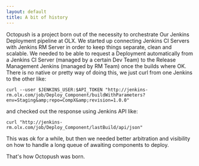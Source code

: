 ```yaml
---
layout: default
title: A bit of history
---
```

 
Octopush is a project born out of the necessity to orchestrate Our Jenkins Deployment pipeline at OLX. We started up connecting Jenkins CI Servers with Jenkins RM Server in order to keep things separate, clean and scalable. We needed to be able to request a Deployment automatically from a Jenkins CI Server (managed by a certain Dev Team) to the Release Management Jenkins (managed by RM Team) once the builds where OK. There is no native or pretty way of doing this, we just curl from one Jenkins to the other like:

````
curl --user $JENKINS_USER:$API_TOKEN "http://jenkins-rm.olx.com/job/Deploy_Component/buildWithParameters?env=Staging&amp;repo=CompX&amp;revision=1.0.0"
````

and checked out the response using Jenkins API like:

````
curl "http://jenkins-rm.olx.com/job/Deploy_Component/lastBuild/api/json"
````

This was ok for a while, but then we needed better arbitration and visibility on how to handle a long queue of awaiting components to deploy.

That's how Octopush was born.

